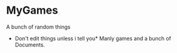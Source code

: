 # MyGames
A bunch of random things
* Don't edit things unless i tell you* 
Manly games and a bunch of Documents.
